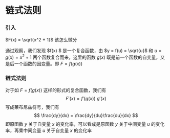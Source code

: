 # 链式法则

### 引入

 $F(x) = \sqrt{x^2 + 1}$ 该怎么微分

通过观察，我们发现 $f(x) $ 是一个复合函数，由 $y = f(u) = \sqrt{u}$ 和 $u = g(x) = x^2 + 1$ 两个函数复合而来，这里的函数 $g(x)$ 既是前一个函数的自变量，又是后一个函数的因变量。即 $F = f(g(x))$ 

### 链式法则

对于如 $F = f(g(x))$ 这样的形式的复合函数，我们有
$$
F'(x) = f'(g(x)) \ g'(x)
$$
写成莱布尼兹符号，我们有
$$
\frac{dy}{dx} = \frac{dy}{du}\frac{du}{dx}
$$
即原函数 $y$ 关于自变量 $x$ 的变化率，可以看成是原函数 $y$ 关于中间变量 $u$ 的变化率，再乘中间变量 $u$ 关于自变量 $x$ 的变化率

